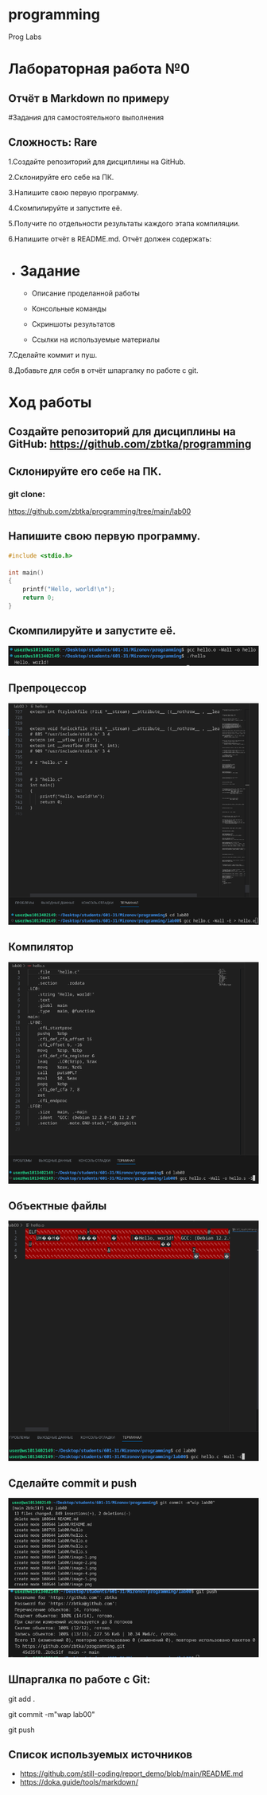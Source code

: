 # programming
Prog Labs
# Лабораторная работа №0

## Oтчёт в Markdown по примеру
#Задания для самостоятельного выполнения

## Сложность: Rare

1.Создайте репозиторий для дисциплины на GitHub.

2.Склонируйте его себе на ПК.

3.Напишите свою первую программу.

4.Скомпилируйте и запустите её.

5.Получите по отдельности результаты каждого этапа компиляции.

6.Напишите отчёт в README.md. Отчёт должен содержать:

* # Задание

    * Описание проделанной работы

    * Консольные команды

    * Скриншоты результатов

    * Ссылки на используемые материалы
    
7.Сделайте коммит и пуш.

8.Добавьте для себя в отчёт шпаргалку по работе с git.

# Ход работы

## Создайте репозиторий для дисциплины на GitHub: https://github.com/zbtka/programming

## Склонируйте его себе на ПК.
### git clone:
https://github.com/zbtka/programming/tree/main/lab00

## Напишите свою первую программу.
```c
#include <stdio.h>

int main()
{
    printf("Hello, world!\n");
    return 0;
}
```
## Скомпилируйте и запустите её.
![Alt text](image.png)

## Препроцессор
![Alt text](image-3.png)
## Компилятор

![Alt text](image-4.png)

## Объектные файлы

![Alt text](image-5.png)



## Сделайте commit и push
![Alt text](image-6.png)
![Alt text](image-8.png)

## Шпаргалка по работе с Git:


git add .

git commit -m"wap lab00"

git push

## Список используемых источников
* https://github.com/still-coding/report_demo/blob/main/README.md
* https://doka.guide/tools/markdown/









